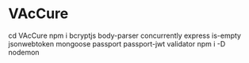 # VAcCure

cd VAcCure
npm i bcryptjs body-parser concurrently express is-empty jsonwebtoken mongoose passport passport-jwt validator
npm i -D nodemon


